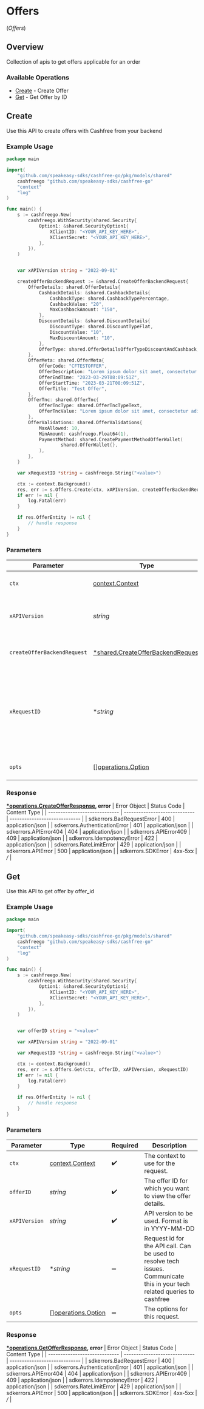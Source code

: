 # Offers
(*Offers*)

## Overview

Collection of apis to get offers applicable for an order

### Available Operations

* [Create](#create) - Create Offer
* [Get](#get) - Get Offer by ID

## Create

Use this API to create offers with Cashfree from your backend

### Example Usage

```go
package main

import(
	"github.com/speakeasy-sdks/cashfree-go/pkg/models/shared"
	cashfreego "github.com/speakeasy-sdks/cashfree-go"
	"context"
	"log"
)

func main() {
    s := cashfreego.New(
        cashfreego.WithSecurity(shared.Security{
            Option1: &shared.SecurityOption1{
                XClientID: "<YOUR_API_KEY_HERE>",
                XClientSecret: "<YOUR_API_KEY_HERE>",
            },
        }),
    )


    var xAPIVersion string = "2022-09-01"

    createOfferBackendRequest := &shared.CreateOfferBackendRequest{
        OfferDetails: shared.OfferDetails{
            CashbackDetails: &shared.CashbackDetails{
                CashbackType: shared.CashbackTypePercentage,
                CashbackValue: "20",
                MaxCashbackAmount: "150",
            },
            DiscountDetails: &shared.DiscountDetails{
                DiscountType: shared.DiscountTypeFlat,
                DiscountValue: "10",
                MaxDiscountAmount: "10",
            },
            OfferType: shared.OfferDetailsOfferTypeDiscountAndCashback,
        },
        OfferMeta: shared.OfferMeta{
            OfferCode: "CFTESTOFFER",
            OfferDescription: "Lorem ipsum dolor sit amet, consectetur adipiscing elit",
            OfferEndTime: "2023-03-29T08:09:51Z",
            OfferStartTime: "2023-03-21T08:09:51Z",
            OfferTitle: "Test Offer",
        },
        OfferTnc: shared.OfferTnc{
            OfferTncType: shared.OfferTncTypeText,
            OfferTncValue: "Lorem ipsum dolor sit amet, consectetur adipiscing elit",
        },
        OfferValidations: shared.OfferValidations{
            MaxAllowed: 10,
            MinAmount: cashfreego.Float64(1),
            PaymentMethod: shared.CreatePaymentMethodOfferWallet(
                    shared.OfferWallet{},
            ),
        },
    }

    var xRequestID *string = cashfreego.String("<value>")

    ctx := context.Background()
    res, err := s.Offers.Create(ctx, xAPIVersion, createOfferBackendRequest, xRequestID)
    if err != nil {
        log.Fatal(err)
    }

    if res.OfferEntity != nil {
        // handle response
    }
}
```

### Parameters

| Parameter                                                                                                                  | Type                                                                                                                       | Required                                                                                                                   | Description                                                                                                                |
| -------------------------------------------------------------------------------------------------------------------------- | -------------------------------------------------------------------------------------------------------------------------- | -------------------------------------------------------------------------------------------------------------------------- | -------------------------------------------------------------------------------------------------------------------------- |
| `ctx`                                                                                                                      | [context.Context](https://pkg.go.dev/context#Context)                                                                      | :heavy_check_mark:                                                                                                         | The context to use for the request.                                                                                        |
| `xAPIVersion`                                                                                                              | *string*                                                                                                                   | :heavy_check_mark:                                                                                                         | API version to be used. Format is in YYYY-MM-DD                                                                            |
| `createOfferBackendRequest`                                                                                                | [*shared.CreateOfferBackendRequest](../../pkg/models/shared/createofferbackendrequest.md)                                  | :heavy_minus_sign:                                                                                                         | Request body to create an offer at Cashfree                                                                                |
| `xRequestID`                                                                                                               | **string*                                                                                                                  | :heavy_minus_sign:                                                                                                         | Request id for the API call. Can be used to resolve tech issues. Communicate this in your tech related queries to cashfree |
| `opts`                                                                                                                     | [][operations.Option](../../pkg/models/operations/option.md)                                                               | :heavy_minus_sign:                                                                                                         | The options for this request.                                                                                              |


### Response

**[*operations.CreateOfferResponse](../../pkg/models/operations/createofferresponse.md), error**
| Error Object                  | Status Code                   | Content Type                  |
| ----------------------------- | ----------------------------- | ----------------------------- |
| sdkerrors.BadRequestError     | 400                           | application/json              |
| sdkerrors.AuthenticationError | 401                           | application/json              |
| sdkerrors.APIError404         | 404                           | application/json              |
| sdkerrors.APIError409         | 409                           | application/json              |
| sdkerrors.IdempotencyError    | 422                           | application/json              |
| sdkerrors.RateLimitError      | 429                           | application/json              |
| sdkerrors.APIError            | 500                           | application/json              |
| sdkerrors.SDKError            | 4xx-5xx                       | */*                           |

## Get

Use this API to get offer by offer_id

### Example Usage

```go
package main

import(
	"github.com/speakeasy-sdks/cashfree-go/pkg/models/shared"
	cashfreego "github.com/speakeasy-sdks/cashfree-go"
	"context"
	"log"
)

func main() {
    s := cashfreego.New(
        cashfreego.WithSecurity(shared.Security{
            Option1: &shared.SecurityOption1{
                XClientID: "<YOUR_API_KEY_HERE>",
                XClientSecret: "<YOUR_API_KEY_HERE>",
            },
        }),
    )


    var offerID string = "<value>"

    var xAPIVersion string = "2022-09-01"

    var xRequestID *string = cashfreego.String("<value>")

    ctx := context.Background()
    res, err := s.Offers.Get(ctx, offerID, xAPIVersion, xRequestID)
    if err != nil {
        log.Fatal(err)
    }

    if res.OfferEntity != nil {
        // handle response
    }
}
```

### Parameters

| Parameter                                                                                                                  | Type                                                                                                                       | Required                                                                                                                   | Description                                                                                                                |
| -------------------------------------------------------------------------------------------------------------------------- | -------------------------------------------------------------------------------------------------------------------------- | -------------------------------------------------------------------------------------------------------------------------- | -------------------------------------------------------------------------------------------------------------------------- |
| `ctx`                                                                                                                      | [context.Context](https://pkg.go.dev/context#Context)                                                                      | :heavy_check_mark:                                                                                                         | The context to use for the request.                                                                                        |
| `offerID`                                                                                                                  | *string*                                                                                                                   | :heavy_check_mark:                                                                                                         | The offer ID for which you want to view the offer details.                                                                 |
| `xAPIVersion`                                                                                                              | *string*                                                                                                                   | :heavy_check_mark:                                                                                                         | API version to be used. Format is in YYYY-MM-DD                                                                            |
| `xRequestID`                                                                                                               | **string*                                                                                                                  | :heavy_minus_sign:                                                                                                         | Request id for the API call. Can be used to resolve tech issues. Communicate this in your tech related queries to cashfree |
| `opts`                                                                                                                     | [][operations.Option](../../pkg/models/operations/option.md)                                                               | :heavy_minus_sign:                                                                                                         | The options for this request.                                                                                              |


### Response

**[*operations.GetOfferResponse](../../pkg/models/operations/getofferresponse.md), error**
| Error Object                  | Status Code                   | Content Type                  |
| ----------------------------- | ----------------------------- | ----------------------------- |
| sdkerrors.BadRequestError     | 400                           | application/json              |
| sdkerrors.AuthenticationError | 401                           | application/json              |
| sdkerrors.APIError404         | 404                           | application/json              |
| sdkerrors.APIError409         | 409                           | application/json              |
| sdkerrors.IdempotencyError    | 422                           | application/json              |
| sdkerrors.RateLimitError      | 429                           | application/json              |
| sdkerrors.APIError            | 500                           | application/json              |
| sdkerrors.SDKError            | 4xx-5xx                       | */*                           |

